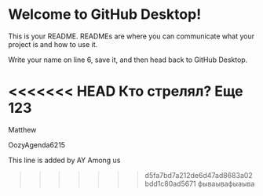 # Welcome to GitHub Desktop!

This is your README. READMEs are where you can communicate what your project is and how to use it.

Write your name on line 6, save it, and then head back to GitHub Desktop.

<<<<<<< HEAD
Кто стрелял?
Еще
123
=======
Matthew

OozyAgenda6215

This line is added by AY
Among us
>>>>>>> d5fa7bd7a212de6d47ad8683a02bdd1c80ad5671
фываывафыаыва